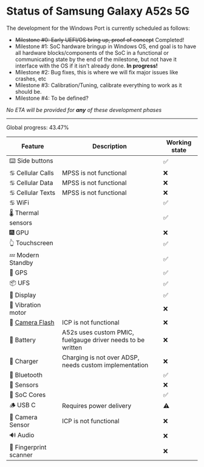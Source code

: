 

# Status of Samsung Galaxy A52s 5G

The development for the Windows Port is currently scheduled as follows:

- ~~Milestone #0: Early UEFI/OS bring up, proof of concept~~ Completed!
- Milestone #1: SoC hardware bringup in Windows OS, end goal is to have all hardware blocks/components of the SoC in a functional or communicating state by the end of the milestone, but not have it interface with the OS if it isn't already done. **In progress!**
- Milestone #2: Bug fixes, this is where we will fix major issues like crashes, etc
- Milestone #3: Calibration/Tuning, calibrate everything to work as it should be.
- Milestone #4: To be defined?

_No ETA will be provided for **any** of these development phases_

---

Global progress: 43.47%

| Feature                | Description                                                                                                    | Working state |
|------------------------|----------------------------------------------------------------------------------------------------------------|---------------|
| ⌨️ Side buttons        |                                                                                                                | ✅             |
| ♋ Cellular Calls       | MPSS is not functional                                                                                         | ❌             |
| ♋ Cellular Data        | MPSS is not functional                                                                                         | ❌             |
| ♋ Cellular Texts       | MPSS is not functional                                                                                         | ❌           |
| ♋ WiFi                 |                                                                                                                | ✅           |
| 🌡️ Thermal sensors      |                                                                                                                | ✅           |
| 🎆 GPU                  |                                                                                                                | ❌           |
| 👆 Touchscreen          |                                                                                                                | ✅           |
| 💤 Modern Standby       |                                                                                                                | ✅           |
| 📌 GPS                  |                                                                                                                | ✅           |
| 📦 UFS                 |                                                                                                                | ✅           |
| 📲 Display              |                                                                                                                | ✅           |
| 📳 Vibration motor      |                                                                                                                | ❌           |
| 📸 [Camera Flash](https://gist.github.com/gus33000/8720db998a7ab9c164bd6a96e00dac32) | ICP is not functional                             | ❌           |
| 🔋 Battery              | A52s uses custom PMIC, fuelgauge driver needs to be written                                                    | ❌           |
| 🔌 Charger              | Charging is not over ADSP, needs custom implementation                                                         | ❌           |
| 🔵 Bluetooth            |                                                                                                                | ✅           |
| 🧭 Sensors              |                                                                                                                | ❌           |
| 🧮 SoC Cores            |                                                                                                                | ✅           |
| 🪵 USB C               | Requires power delivery                                                                                        | ⚠️           |
| 📸 Camera Sensor        | ICP is not functional                                                                                          | ❌           |
| 🔊 Audio               |                                                                                                                | ❌           |
| 🧬 Fingerprint scanner  |                                                                                                                | ❌           |

